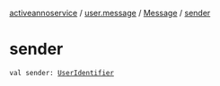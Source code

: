 [activeannoservice](../../index.md) / [user.message](../index.md) / [Message](index.md) / [sender](./sender.md)

# sender

`val sender: `[`UserIdentifier`](../../config.userroles/-user-identifier.md)